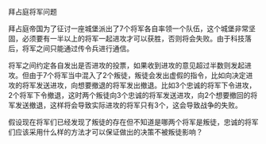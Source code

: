 拜占庭将军问题


拜占庭帝国为了征讨一座城堡派出了7个将军各自率领一个队伍，这个城堡非常坚固，必须要有一半以上的将军一起进攻才可以获胜，否则将会失败。由于科技落后，将军之间只能通过传令兵进行通信。

将军之间约定各自发出是否进攻的投票，如果收到进攻的意见超过半数则发起进攻。但由于7个将军当中混入了2个叛徒，叛徒会发出虚假的指令，比如向决定进攻的将军发送进攻，向想要撤退的将军发出撤退。比如3个忠诚的将军下令进攻，2个将军下令撤退，这时两个叛徒向3个忠诚的将军发送进攻，向2个想要撤回的将军发送撤退，这样将会导致实际进攻的将军只有3个，这会导致战争的失败。

假设现在将军们已经发现了叛徒的存在但不知道是哪两个将军是叛徒，忠诚的将军们应该采用什么样的方法才可以保证做出的决策不被叛徒影响？

